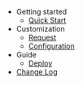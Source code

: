 - Getting started
  - [Quick Start](getting-started.md)
- Customization
  - [Request](request.md)
  - [Configuration](configuration.md)
- Guide
  - [Deploy](deploy.md)
- [Change Log](change-log.md)
